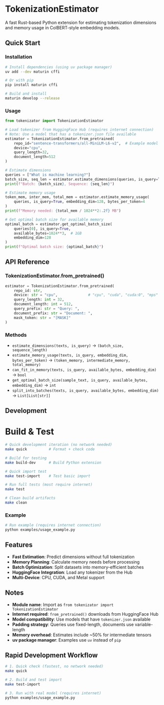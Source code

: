 # TokenizationEstimator

A fast Rust-based Python extension for estimating tokenization dimensions and memory usage in ColBERT-style embedding models.

## Quick Start

### Installation

```bash
# Install dependencies (using uv package manager)
uv add --dev maturin cffi

# Or with pip
pip install maturin cffi

# Build and install
maturin develop --release
```

### Usage

```python
from tokenizator import TokenizationEstimator

# Load tokenizer from HuggingFace Hub (requires internet connection)
# Note: Use a model that has a tokenizer.json file available
estimator = TokenizationEstimator.from_pretrained(
    repo_id="sentence-transformers/all-MiniLM-L6-v2",  # Example model
    device="cpu",
    query_length=32,
    document_length=512
)

# Estimate dimensions
queries = ["What is machine learning?"]
batch_size, seq_len = estimator.estimate_dimensions(queries, is_query=True)
print(f"Batch: {batch_size}, Sequence: {seq_len}")

# Estimate memory usage
token_mem, inter_mem, total_mem = estimator.estimate_memory_usage(
    queries, is_query=True, embedding_dim=128, bytes_per_token=4
)
print(f"Memory needed: {total_mem / 1024**2:.2f} MB")

# Get optimal batch size for available memory
optimal_batch = estimator.get_optimal_batch_size(
    queries[0], is_query=True,
    available_bytes=1024**3,  # 1GB
    embedding_dim=128
)
print(f"Optimal batch size: {optimal_batch}")
```

## API Reference

### TokenizationEstimator.from_pretrained()

```python
estimator = TokenizationEstimator.from_pretrained(
    repo_id: str,
    device: str = "cpu",              # "cpu", "cuda", "cuda:0", "mps"
    query_length: int = 32,
    document_length: int = 512,
    query_prefix: str = "Query: ",
    document_prefix: str = "Document: ",
    mask_token: str = "[MASK]"
)
```

### Methods

- `estimate_dimensions(texts, is_query)` → `(batch_size, sequence_length)`
- `estimate_memory_usage(texts, is_query, embedding_dim, bytes_per_token)` → `(token_memory, intermediate_memory, total_memory)`
- `can_fit_in_memory(texts, is_query, available_bytes, embedding_dim)` → `bool`
- `get_optimal_batch_size(sample_text, is_query, available_bytes, embedding_dim)` → `int`
- `split_into_batches(texts, is_query, available_bytes, embedding_dim)` → `List[List[str]]`

## Development

# Build & Test

```bash
# Quick development iteration (no network needed)
make quick          # Format + check code

# Build for testing
make build-dev      # Build Python extension

# Quick import test
make test-import    # Test basic import

# Run full tests (most require internet)
make test

# Clean build artifacts
make clean
```

### Example

```bash
# Run example (requires internet connection)
python examples/usage_example.py
```

## Features

- **Fast Estimation**: Predict dimensions without full tokenization
- **Memory Planning**: Calculate memory needs before processing
- **Batch Optimization**: Split datasets into memory-efficient batches
- **HuggingFace Integration**: Load any tokenizer from the Hub
- **Multi-Device**: CPU, CUDA, and Metal support

## Notes

- **Module name**: Import as `from tokenizator import TokenizationEstimator`
- **Internet required**: `from_pretrained()` downloads from HuggingFace Hub
- **Model compatibility**: Use models that have `tokenizer.json` available
- **Padding strategy**: Queries use fixed-length, documents use variable-length
- **Memory overhead**: Estimates include ~50% for intermediate tensors
- **uv package manager**: Examples use `uv` instead of `pip`

## Rapid Development Workflow

```bash
# 1. Quick check (fastest, no network needed)
make quick

# 2. Build and test import
make test-import

# 3. Run with real model (requires internet)
python examples/usage_example.py
```
